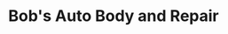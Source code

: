 ---
title: "Bob's Auto Body and Repair"
url: /scales-mound/bobs-auto-body-and-repair/
shop: Autowerkstatt
---